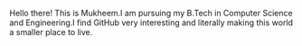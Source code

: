 Hello there! This is Mukheem.I am pursuing my B.Tech in Computer Science and Engineering.I find GitHub very interesting and literally making this world a smaller place to live.
